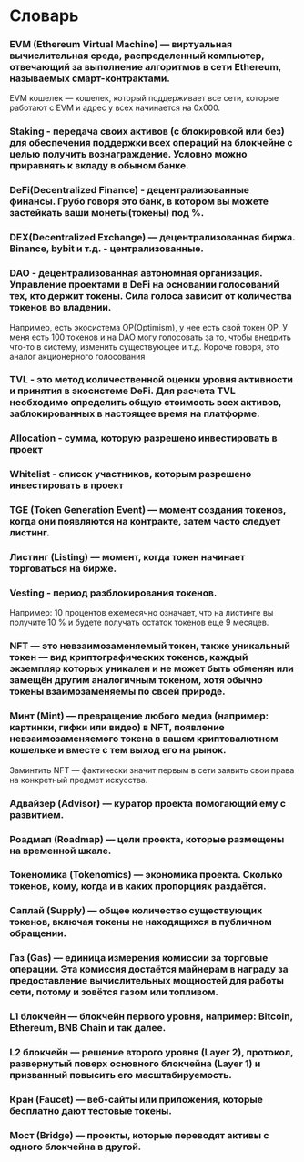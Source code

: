# Словарь

### EVM (Ethereum Virtual Machine) — виртуальная вычислительная среда, распределенный компьютер, отвечающий за выполнение алгоритмов в сети Ethereum, называемых смарт-контрактами.
EVM кошелек — кошелек, который поддерживает все сети, которые работают с EVM и адрес у всех начинается на 0x000.

### Staking - передача своих активов (с блокировкой или без) для обеспечения поддержки всех операций на блокчейне с целью получить вознаграждение. Условно можно приравнять к вкладу в обыном банке.

### DeFi(Decentralized Finance) - децентрализованные финансы. Грубо говоря это банк, в котором вы можете застейкать ваши монеты(токены) под %.

### DEX(Decentralized Exchange) — децентрализованная биржа. Binance, bybit и т.д. - централизованные.

### DAO - децентрализованная автономная организация. Управление проектами в DeFi на основании голосований тех, кто держит токены. Сила голоса зависит от количества токенов во владении.
Например, есть экосистема OP(Optimism), у нее есть свой токен OP. У меня есть 100 токенов и на DAO могу голосовать за то, чтобы внедрить что-то в систему, изменить существующее и т.д. Короче говоря, это аналог акционерного голосования

### TVL - это метод количественной оценки уровня активности и принятия в экосистеме DeFi. Для расчета TVL необходимо определить общую стоимость всех активов, заблокированных в настоящее время на платформе.

### Allocation - сумма, которую разрешено инвестировать в проект

### Whitelist - список участников, которым разрешено инвестировать в проект

### TGE (Token Generation Event) — момент создания токенов, когда они появляются на контракте, затем часто следует листинг.

### Листинг (Listing) — момент, когда токен начинает торговаться на бирже.

### Vesting - период разблокирования токенов. 
Например: 10 процентов ежемесячно означает, что на листинге вы получите 10 % и будете получать остаток токенов еще 9 месяцев.

### NFT — это невзаимозаменяемый токен, также уникальный токен — вид криптографических токенов, каждый экземпляр которых уникален и не может быть обменян или замещён другим аналогичным токеном, хотя обычно токены взаимозаменяемы по своей природе.

### Минт (Mint) — превращение любого медиа (например: картинки, гифки или видео) в NFT, появление невзаимозаменяемого токена в вашем криптовалютном кошельке и вместе с тем выход его на рынок.
Заминтить NFT — фактически значит первым в сети заявить свои права на конкретный предмет искусства.

### Адвайзер (Advisor) — куратор проекта помогающий ему с развитием.

### Роадмап (Roadmap) — цели проекта, которые размещены на временной шкале.

### Токеномика (Tokenomics) — экономика проекта. Сколько токенов, кому, когда и в каких пропорциях раздаётся.

### Саплай (Supply) — общее количество существующих токенов, включая токены не находящихся в публичном обращении.

### Газ (Gas) — единица измерения комиссии за торговые операции. Эта комиссия достаётся майнерам в награду за предоставление вычислительных мощностей для работы сети, потому и зовётся газом или топливом.

### L1 блокчейн — блокчейн первого уровня, например: Bitcoin, Ethereum, BNB Chain и так далее.

### L2 блокчейн — решение второго уровня (Layer 2), протокол, развернутый поверх основного блокчейна (Layer 1) и призванный повысить его масштабируемость.

### Кран (Faucet) — веб-сайты или приложения, которые бесплатно дают тестовые токены.

### Мост (Bridge) — проекты, которые переводят активы с одного блокчейна в другой.